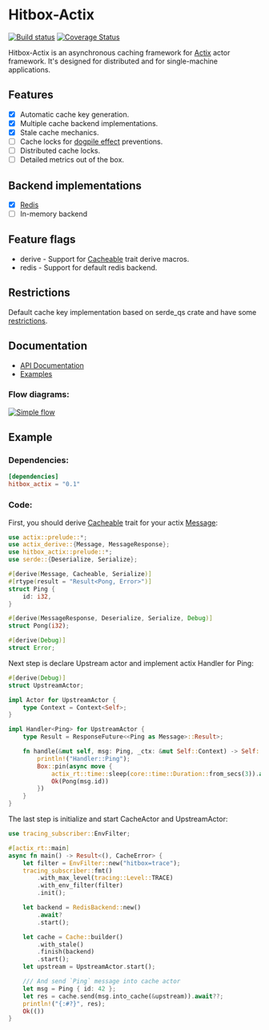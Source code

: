 # Hitbox-Actix

[![Build status](https://github.com/hit-box/hitbox/actions/workflows/CI.yml/badge.svg)](https://github.com/hit-box/hitbox/actions?query=workflow)
[![Coverage Status](https://codecov.io/gh/hit-box/hitbox/branch/master/graph/badge.svg?token=tgAm8OBLkY)](https://codecov.io/gh/hit-box/hitbox)

 Hitbox-Actix is an asynchronous caching framework for [Actix] actor framework.
 It's designed for distributed and for single-machine applications.

 ## Features
 - [x] Automatic cache key generation.
 - [x] Multiple cache backend implementations.
 - [x] Stale cache mechanics.
 - [ ] Cache locks for [dogpile effect] preventions.
 - [ ] Distributed cache locks.
 - [ ] Detailed metrics out of the box.

## Backend implementations
- [x] [Redis](https://github.com/hit-box/hitbox/tree/master/hitbox-backend)
- [ ] In-memory backend

 ## Feature flags
 * derive - Support for [Cacheable] trait derive macros.
 * redis - Support for default redis backend.

 ## Restrictions
 Default cache key implementation based on serde_qs crate
 and have some [restrictions](https://docs.rs/serde_qs/latest/serde_qs/#supported-types).

## Documentation
* [API Documentation](https://docs.rs/hitbox_acitx/)
* [Examples](https://github.com/hit-box/hitbox/tree/master/examples/examples)

### Flow diagrams:

[![Simple flow](http://www.plantuml.com/plantuml/proxy?src=https://raw.githubusercontent.com/hit-box/hitbox/master/documentation/simple_flow.puml)](http://www.plantuml.com/plantuml/proxy?src=https://raw.githubusercontent.com/hit-box/hitbox/master/documentation/simple_flow.puml)

## Example

### Dependencies:

```toml
[dependencies]
hitbox_actix = "0.1"
```

### Code:

First, you should derive [Cacheable] trait for your actix [Message]:

```rust
use actix::prelude::*;
use actix_derive::{Message, MessageResponse};
use hitbox_actix::prelude::*;
use serde::{Deserialize, Serialize};

#[derive(Message, Cacheable, Serialize)]
#[rtype(result = "Result<Pong, Error>")]
struct Ping {
    id: i32,
}

#[derive(MessageResponse, Deserialize, Serialize, Debug)]
struct Pong(i32);

#[derive(Debug)]
struct Error;
```

Next step is declare Upstream actor and implement actix Handler for Ping:

```rust
#[derive(Debug)]
struct UpstreamActor;

impl Actor for UpstreamActor {
    type Context = Context<Self>;
}

impl Handler<Ping> for UpstreamActor {
    type Result = ResponseFuture<<Ping as Message>::Result>;

    fn handle(&mut self, msg: Ping, _ctx: &mut Self::Context) -> Self::Result {
        println!("Handler::Ping");
        Box::pin(async move {
            actix_rt::time::sleep(core::time::Duration::from_secs(3)).await;
            Ok(Pong(msg.id))
        })
    }
}
```
The last step is initialize and start CacheActor and UpstreamActor:

```rust
use tracing_subscriber::EnvFilter;

#[actix_rt::main]
async fn main() -> Result<(), CacheError> {
    let filter = EnvFilter::new("hitbox=trace");
    tracing_subscriber::fmt()
        .with_max_level(tracing::Level::TRACE)
        .with_env_filter(filter)
        .init();

    let backend = RedisBackend::new()
        .await?
        .start();

    let cache = Cache::builder()
        .with_stale()
        .finish(backend)
        .start();
    let upstream = UpstreamActor.start();

    /// And send `Ping` message into cache actor
    let msg = Ping { id: 42 };
    let res = cache.send(msg.into_cache(&upstream)).await??;
    println!("{:#?}", res);
    Ok(())
}
```

[Cacheable]: https://docs.rs/hitbox/trait.Cacheable.html
[CacheableResponse]: https://docs.rs/hitbox/trait.CacheableResponse.html
[Backend]: https://docs.rs/hitbox_backend/trait.Backend.html
[RedisBackend]: https://docs.rs/hitbox_redis/struct.RedisActor.html
[dogpile effect]: https://www.sobstel.org/blog/preventing-dogpile-effect/
[Message]: https://docs.rs/actix/trait.Message.html

[Actix]: https://github.com/actix/actix/
